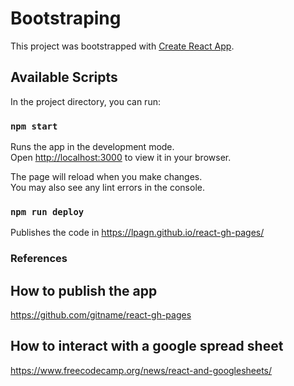 # Bootstraping

This project was bootstrapped with [Create React App](https://github.com/facebook/create-react-app).

## Available Scripts

In the project directory, you can run:

### `npm start`

Runs the app in the development mode.\
Open [http://localhost:3000](http://localhost:3000) to view it in your browser.

The page will reload when you make changes.\
You may also see any lint errors in the console.

### `npm run deploy`

Publishes the code in 
https://lpagn.github.io/react-gh-pages/

### References

## How to publish the app
https://github.com/gitname/react-gh-pages

## How to interact with a google spread sheet
https://www.freecodecamp.org/news/react-and-googlesheets/
